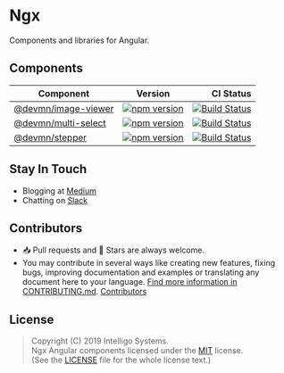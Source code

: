 # Ngx

Components and libraries for Angular.

## Components

Component           | Version | CI Status 
------------------- | ----------------------------------------------------------------------------------------------------------------- | -----:
[@devmn/image-viewer](https://github.com/intelligo-systems/ngx/tree/master/projects/image-viewer) | [![npm version](https://badgen.net/npm/v/@devmn/image-viewer)](https://www.npmjs.com/package/@devmn/image-viewer) | [![Build Status](https://github.com/intelligo-systems/ngx/workflows/image-viewer/badge.svg)](https://github.com/intelligo-systems/chatbots.mn/actions?workflow=image-viewer)
[@devmn/multi-select](https://github.com/intelligo-systems/ngx/tree/master/projects/multi-select) | [![npm version](https://badgen.net/npm/v/@devmn/multi-select)](https://www.npmjs.com/package/@devmn/multi-select) | [![Build Status](https://github.com/intelligo-systems/ngx/workflows/multi-select/badge.svg)](https://github.com/intelligo-systems/chatbots.mn/actions?workflow=multi-select)
[@devmn/stepper](https://github.com/intelligo-systems/ngx/tree/master/projects/stepper)      | [![npm version](https://badgen.net/npm/v/@devmn/stepper)](https://www.npmjs.com/package/@devmn/stepper) | [![Build Status](https://github.com/intelligo-systems/ngx/workflows/stepper/badge.svg)](https://github.com/intelligo-systems/chatbots.mn/actions?workflow=stepper)

## Stay In Touch

- Blogging at [Medium](https://medium.com/intelligo-systems)
- Chatting on [Slack](https://slack.intelligo.systems/)

## Contributors

- 📥 Pull requests and 🌟 Stars are always welcome. 
- You may contribute in several ways like creating new features, fixing bugs, improving documentation and examples
or translating any document here to your language. [Find more information in CONTRIBUTING.md](CONTRIBUTING.md).
<a href="https://github.com/intelligo-systems/ngx/graphs/contributors">Contributors</a>

## License

> Copyright (C) 2019 Intelligo Systems.<br>
> Ngx Angular components licensed under the [MIT](./LICENSE) license.<br>
> (See the [LICENSE](./LICENSE) file for the whole license text.)
